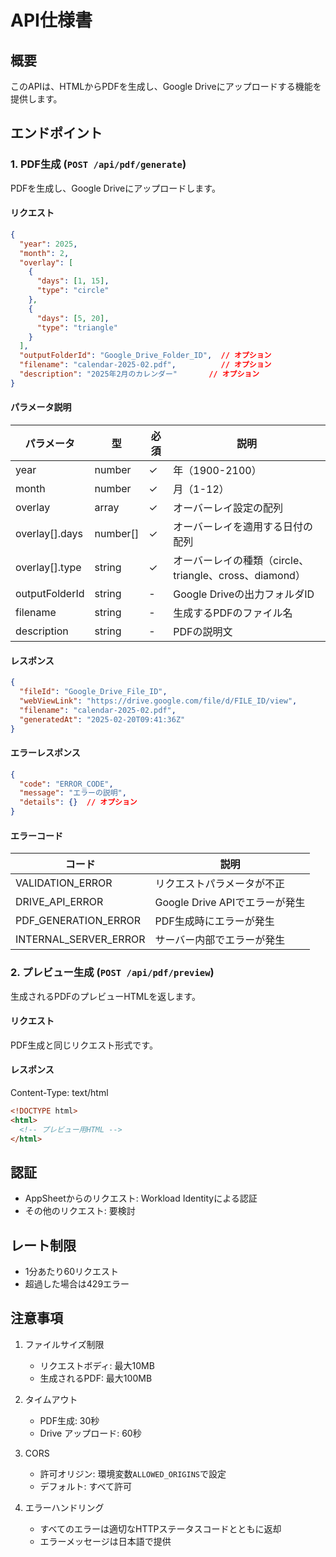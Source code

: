 # API仕様書

## 概要
このAPIは、HTMLからPDFを生成し、Google Driveにアップロードする機能を提供します。

## エンドポイント

### 1. PDF生成 (`POST /api/pdf/generate`)

PDFを生成し、Google Driveにアップロードします。

#### リクエスト
```json
{
  "year": 2025,
  "month": 2,
  "overlay": [
    {
      "days": [1, 15],
      "type": "circle"
    },
    {
      "days": [5, 20],
      "type": "triangle"
    }
  ],
  "outputFolderId": "Google_Drive_Folder_ID",  // オプション
  "filename": "calendar-2025-02.pdf",          // オプション
  "description": "2025年2月のカレンダー"       // オプション
}
```

#### パラメータ説明
| パラメータ | 型 | 必須 | 説明 |
|------------|-----|------|------|
| year | number | ✓ | 年（1900-2100） |
| month | number | ✓ | 月（1-12） |
| overlay | array | ✓ | オーバーレイ設定の配列 |
| overlay[].days | number[] | ✓ | オーバーレイを適用する日付の配列 |
| overlay[].type | string | ✓ | オーバーレイの種類（circle、triangle、cross、diamond） |
| outputFolderId | string | - | Google Driveの出力フォルダID |
| filename | string | - | 生成するPDFのファイル名 |
| description | string | - | PDFの説明文 |

#### レスポンス
```json
{
  "fileId": "Google_Drive_File_ID",
  "webViewLink": "https://drive.google.com/file/d/FILE_ID/view",
  "filename": "calendar-2025-02.pdf",
  "generatedAt": "2025-02-20T09:41:36Z"
}
```

#### エラーレスポンス
```json
{
  "code": "ERROR_CODE",
  "message": "エラーの説明",
  "details": {}  // オプション
}
```

#### エラーコード
| コード | 説明 |
|--------|------|
| VALIDATION_ERROR | リクエストパラメータが不正 |
| DRIVE_API_ERROR | Google Drive APIでエラーが発生 |
| PDF_GENERATION_ERROR | PDF生成時にエラーが発生 |
| INTERNAL_SERVER_ERROR | サーバー内部でエラーが発生 |

### 2. プレビュー生成 (`POST /api/pdf/preview`)

生成されるPDFのプレビューHTMLを返します。

#### リクエスト
PDF生成と同じリクエスト形式です。

#### レスポンス
Content-Type: text/html
```html
<!DOCTYPE html>
<html>
  <!-- プレビュー用HTML -->
</html>
```

## 認証
- AppSheetからのリクエスト: Workload Identityによる認証
- その他のリクエスト: 要検討

## レート制限
- 1分あたり60リクエスト
- 超過した場合は429エラー

## 注意事項
1. ファイルサイズ制限
   - リクエストボディ: 最大10MB
   - 生成されるPDF: 最大100MB

2. タイムアウト
   - PDF生成: 30秒
   - Drive アップロード: 60秒

3. CORS
   - 許可オリジン: 環境変数`ALLOWED_ORIGINS`で設定
   - デフォルト: すべて許可

4. エラーハンドリング
   - すべてのエラーは適切なHTTPステータスコードとともに返却
   - エラーメッセージは日本語で提供
